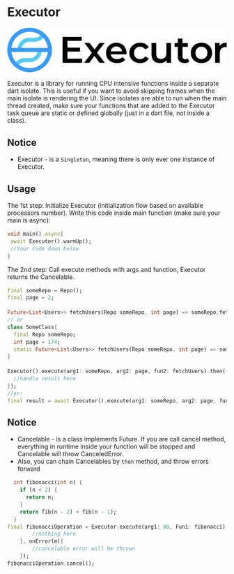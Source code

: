 # Executor

![GitHub Logo](images/logo2.jpg)

Executor is a library for running CPU intensive functions inside a separate dart isolate.
This is useful if you want to avoid skipping frames when the main isolate is rendering the UI.
Since isolates are able to run when the main thread created, make sure your functions
that are added to the Executor task queue are static or defined globally (just in a dart file, not
inside a class).

## Notice

- Executor - is a `Singleton`, meaning there is only ever one instance of Executor.

## Usage

The 1st step: Initialize Executor (initialization flow based on available processors number).
Write this code inside main function (make sure your main is async):

```dart
void main() async{
 await Executor().warmUp();
 //Your code down below
}
```

The 2nd step: Call execute methods with args and function, Executor returns the Cancelable.

```dart
final someRepo = Repo();
final page = 2;

Future<List<Users>> fetchUsers(Repo someRepo, int page) => someRepo.fetch(page);
// or
class SomeClass{
  final Repo someRepo;
  int page = 174;
  static Future<List<Users>> fetchUsers(Repo someRepo, int page) => someRepo.fetch(page);
}

Executor().execute(arg1: someRepo, arg2: page, fun2: fetchUsers).then((result) {
  //handle result here
});
//or:
final result = await Executor().execute(arg1: someRepo, arg2: page, fun2: fetchUsers);
```

## Notice

- Cancelable - is a class implements Future. If you are call cancel method, everything in runtime
inside your function will be stopped and Cancelable will throw CanceledError.
- Also, you can chain Cancelables by ```then``` method, and throw errors forward

```dart
  int fibonacci(int n) {
    if (n < 2) {
      return n;
    }
    return fib(n - 2) + fib(n - 1);
  }
final fibonacciOperation = Executor.execute(arg1: 88, Fun1: fibonacci).then((data){
        //nothing here
    }, onError(e){
        //cancelable error will be thrown
    });
fibonacciOperation.cancel();
```

